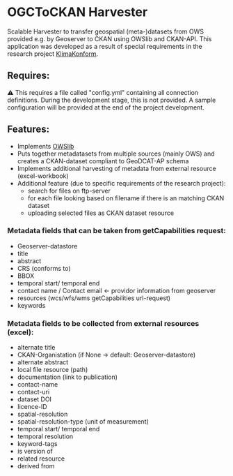 # OGCToCKAN Harvester
Scalable Harvester to transfer geospatial (meta-)datasets from OWS provided e.g. by Geoserver to CKAN using OWSlib and CKAN-API. This application was developed as a result of special requirements in the research project [KlimaKonform](https://klimakonform.uw.tu-dresden.de/). 

## Requires:
:warning: This requires a file called "config.yml" containing all connection definitions. During the development stage, this is not provided. A sample configuration will be provided at the end of the project development.

## Features:
- Implements [OWSlib](https://geopython.github.io/OWSLib/)
- Puts together metadatasets from multiple sources (mainly OWS) and creates a CKAN-dataset compliant to GeoDCAT-AP schema
- Implements additional harvesting of metadata from external resource (excel-workbook)
- Additional feature (due to specific requirements of the research project): 
  - search for files on ftp-server 
  - for each file looking based on filename if there is an matching CKAN dataset
  - uploading selected files as CKAN dataset resource


### Metadata fields that can be taken from getCapabilities request:
- Geoserver-datastore
- title
- abstract
- CRS (conforms to)
- BBOX
- temporal start/ temporal end
- contact name / Contact email <- providor information from geoserver
- resources (wcs/wfs/wms getCapabilities url-request)
- keywords


### Metadata fields to be collected from external resources (excel):
- alternate title
- CKAN-Organistation (if None -> default: Geoserver-datastore)
- alternate abstract
- local file resource (path)
- documentation (link to publication)
- contact-name
- contact-uri
- dataset DOI
- licence-ID
- spatial-resolution
- spatial-resolution-type (unit of measurement)
- temporal start/ temporal end
- temporal resolution
- keyword-tags
- is version of
- related resource
- derived from


